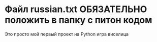 # Файл russian.txt ОБЯЗАТЕЛЬНО положить в папку с питон кодом
Это просто мой первый проект на Python игра виселица

